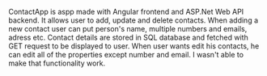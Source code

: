 
ContactApp is aspp made with Angular frontend and ASP.Net Web API backend. It allows user to add, update and delete contacts. When adding a new contact user can 
put person's name, multiple numbers and emails, adress etc.
Contact details are stored in SQL database and fetched with GET request to be displayed to user. 
When user wants edit his contacts, he can edit all of the properties except number and email. I wasn't able to make that functionality work.
